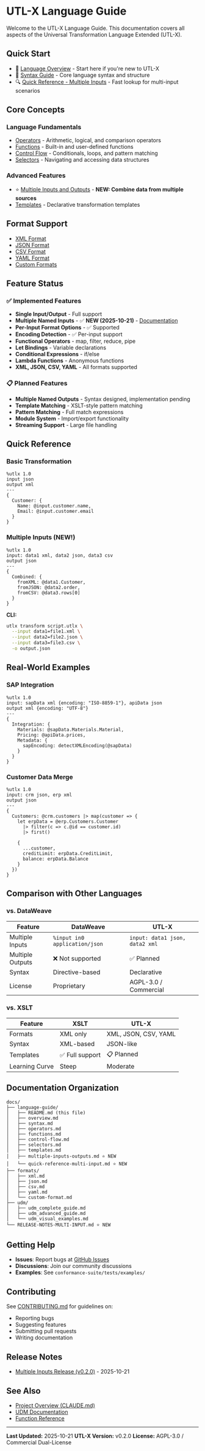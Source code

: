 # UTL-X Language Guide

Welcome to the UTL-X Language Guide. This documentation covers all aspects of the Universal Transformation Language Extended (UTL-X).

## Quick Start

- 📖 [Language Overview](overview.md) - Start here if you're new to UTL-X
- 🚀 [Syntax Guide](syntax.md) - Core language syntax and structure
- 🔍 [Quick Reference - Multiple Inputs](quick-reference-multi-input.md) - Fast lookup for multi-input scenarios

## Core Concepts

### Language Fundamentals

- [Operators](operators.md) - Arithmetic, logical, and comparison operators
- [Functions](functions.md) - Built-in and user-defined functions
- [Control Flow](control-flow.md) - Conditionals, loops, and pattern matching
- [Selectors](selectors.md) - Navigating and accessing data structures

### Advanced Features

- ⭐ [Multiple Inputs and Outputs](multiple-inputs-outputs.md) - **NEW: Combine data from multiple sources**
- [Templates](templates.md) - Declarative transformation templates

## Format Support

- [XML Format](../formats/xml.md)
- [JSON Format](../formats/json.md)
- [CSV Format](../formats/csv.md)
- [YAML Format](../formats/yaml.md)
- [Custom Formats](../formats/custom-format.md)

## Feature Status

### ✅ Implemented Features

- **Single Input/Output** - Full support
- **Multiple Named Inputs** - ✅ **NEW (2025-10-21)** - [Documentation](multiple-inputs-outputs.md)
- **Per-Input Format Options** - ✅ Supported
- **Encoding Detection** - ✅ Per-input support
- **Functional Operators** - map, filter, reduce, pipe
- **Let Bindings** - Variable declarations
- **Conditional Expressions** - if/else
- **Lambda Functions** - Anonymous functions
- **XML, JSON, CSV, YAML** - All formats supported

### 📋 Planned Features

- **Multiple Named Outputs** - Syntax designed, implementation pending
- **Template Matching** - XSLT-style pattern matching
- **Pattern Matching** - Full match expressions
- **Module System** - Import/export functionality
- **Streaming Support** - Large file handling

## Quick Reference

### Basic Transformation

```utlx
%utlx 1.0
input json
output xml
---
{
  Customer: {
    Name: @input.customer.name,
    Email: @input.customer.email
  }
}
```

### Multiple Inputs (NEW!)

```utlx
%utlx 1.0
input: data1 xml, data2 json, data3 csv
output json
---
{
  Combined: {
    fromXML: @data1.Customer,
    fromJSON: @data2.order,
    fromCSV: @data3.rows[0]
  }
}
```

**CLI:**
```bash
utlx transform script.utlx \
  --input data1=file1.xml \
  --input data2=file2.json \
  --input data3=file3.csv \
  -o output.json
```

## Real-World Examples

### SAP Integration

```utlx
%utlx 1.0
input: sapData xml {encoding: "ISO-8859-1"}, apiData json
output xml {encoding: "UTF-8"}
---
{
  Integration: {
    Materials: @sapData.Materials.Material,
    Pricing: @apiData.prices,
    Metadata: {
      sapEncoding: detectXMLEncoding(@sapData)
    }
  }
}
```

### Customer Data Merge

```utlx
%utlx 1.0
input: crm json, erp xml
output json
---
{
  Customers: @crm.customers |> map(customer => {
    let erpData = @erp.Customers.Customer
      |> filter(c => c.@id == customer.id)
      |> first()

    {
      ...customer,
      creditLimit: erpData.CreditLimit,
      balance: erpData.Balance
    }
  })
}
```

## Comparison with Other Languages

### vs. DataWeave

| Feature | DataWeave | UTL-X |
|---------|-----------|-------|
| Multiple Inputs | `%input in0 application/json` | `input: data1 json, data2 xml` |
| Multiple Outputs | ❌ Not supported | ✅ Planned |
| Syntax | Directive-based | Declarative |
| License | Proprietary | AGPL-3.0 / Commercial |

### vs. XSLT

| Feature | XSLT | UTL-X |
|---------|------|-------|
| Formats | XML only | XML, JSON, CSV, YAML |
| Syntax | XML-based | JSON-like |
| Templates | ✅ Full support | 📋 Planned |
| Learning Curve | Steep | Moderate |

## Documentation Organization

```
docs/
├── language-guide/
│   ├── README.md (this file)
│   ├── overview.md
│   ├── syntax.md
│   ├── operators.md
│   ├── functions.md
│   ├── control-flow.md
│   ├── selectors.md
│   ├── templates.md
│   ├── multiple-inputs-outputs.md ⭐ NEW
│   └── quick-reference-multi-input.md ⭐ NEW
├── formats/
│   ├── xml.md
│   ├── json.md
│   ├── csv.md
│   ├── yaml.md
│   └── custom-format.md
├── udm/
│   ├── udm_complete_guide.md
│   ├── udm_advanced_guide.md
│   └── udm_visual_examples.md
└── RELEASE-NOTES-MULTI-INPUT.md ⭐ NEW
```

## Getting Help

- **Issues**: Report bugs at [GitHub Issues](https://github.com/apache/utl-x/issues)
- **Discussions**: Join our community discussions
- **Examples**: See `conformance-suite/tests/examples/`

## Contributing

See [CONTRIBUTING.md](../../CONTRIBUTING.md) for guidelines on:
- Reporting bugs
- Suggesting features
- Submitting pull requests
- Writing documentation

## Release Notes

- [Multiple Inputs Release (v0.2.0)](../RELEASE-NOTES-MULTI-INPUT.md) - 2025-10-21

## See Also

- [Project Overview (CLAUDE.md)](../../CLAUDE.md)
- [UDM Documentation](../udm/udm_documentation_index.md)
- [Function Reference](../../stdlib/README.md)

---

**Last Updated:** 2025-10-21
**UTL-X Version:** v0.2.0
**License:** AGPL-3.0 / Commercial Dual-License
